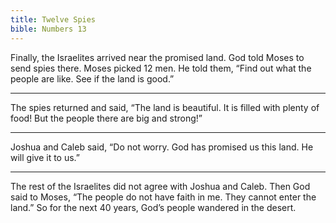 ```yaml
---
title: Twelve Spies
bible: Numbers 13
---
```


Finally, the Israelites arrived near the
promised land. God told Moses to send
spies there. Moses picked 12 men.
He told them, “Find out what the
people are like. See if the land is good.”

---

The spies returned and said,
“The land is beautiful.
It is filled with plenty of food!
But the people there are big and strong!”

---

Joshua and Caleb said, “Do not worry.
God has promised us this land.
He will give it to us.”

---

The rest of the Israelites did not
agree with Joshua and Caleb.
Then God said to Moses,
“The people do not have faith in me.
They cannot enter the land.”
So for the next 40 years,
God’s people wandered in the desert.

